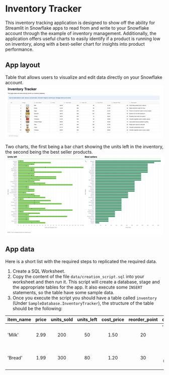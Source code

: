 # Inventory Tracker
This inventory tracking application is designed to show off the ability for Streamlit in Snowflake apps to read from and write to your Snowflake account through the example of inventory management. Additionally, the application offers useful charts to easily identify if a product is running low on inventory, along with a best-seller chart for insights into product performance.

## App layout
Table that allows users to visualize and edit data directly on your Snowflake account.
![Inventory Table](./assets/inventory_table.png)

Two charts, the first being a bar chart showing the units left in the inventory, the second being the best seller products.
![Best sellers chart](./assets/charts.png)

## App data
Here is a short list with the required steps to replicated the required data.
1. Create a SQL Worksheet.
2. Copy the content of the file `data/creation_script.sql` into your worksheet and then run it. This script will create a database, stage and the appropriate tables for the app. It also execute some `INSERT` statements, so the table have some sample data.
3. Once you execute the script you should have a table called `inventory` (Under `SampleDatabase.InventoryTracker`), the structure of the table should be the following:

| item_name | price | units_sold | units_left | cost_price | reorder_point | description | image |
|-----------|:-----:|:----------:|:----------:|:----------:|:-------------:|:-----------:|:-----:|
| 'Milk'    | 2.99  |         200|          50|        1.50|             20| 'Fresh dairy product rich in calcium'| 'link/to/milk.jpg'
| 'Bread'   | 1.99  |        300 |         80 |       1.20 |             30 | 'Staple food item made from flour'  | 'link/to/bread.jpg'